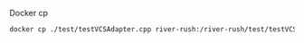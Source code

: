 
Docker cp

```bash
docker cp ./test/testVCSAdapter.cpp river-rush:/river-rush/test/testVCSAdapter.cpp
```

